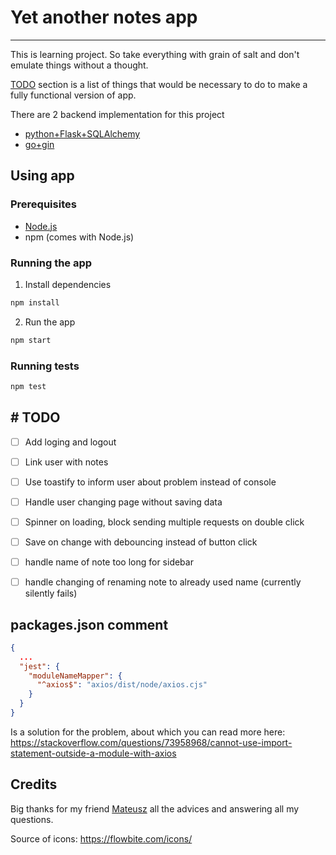 # Yet another notes app
___
This is learning project. So take everything with grain of salt and don't emulate things without a thought.

[TODO](#TODO) section is a list of things that would be necessary to do to make a fully functional version of app.

There are 2 backend implementation for this project
- [python+Flask+SQLAlchemy]()
- [go+gin]()


## Using app
### Prerequisites
- [Node.js](https://nodejs.org/en/)
- npm (comes with Node.js)

### Running the app
1. Install dependencies
```bash
npm install
```

2. Run the app
```bash
npm start
```
### Running tests
```bash
npm test
```

## # TODO

- [ ] Add loging and logout
- [ ] Link user with notes
- [ ] Use toastify to inform user about problem instead of console
- [ ] Handle user changing page without saving data
- [ ] Spinner on loading, block sending multiple requests on double click
- [ ] Save on change with debouncing instead of button click
- [ ] handle name of note too long for sidebar
- [ ] handle changing of renaming note to already used name (currently silently fails)


## packages.json comment

```json
{
  ...
  "jest": {
    "moduleNameMapper": {
      "^axios$": "axios/dist/node/axios.cjs"
    }
  }
}
```

Is a solution for the problem, about which you can read more here:
https://stackoverflow.com/questions/73958968/cannot-use-import-statement-outside-a-module-with-axios

## Credits

Big thanks for my friend [Mateusz](https://github.com/Mati20041) all the advices and answering all my questions.

Source of icons: https://flowbite.com/icons/